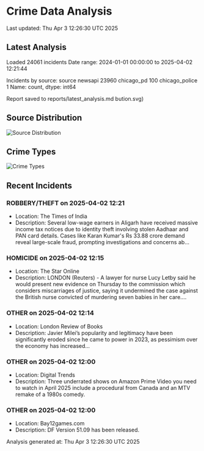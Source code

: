 # Crime Data Analysis
Last updated: Thu Apr  3 12:26:30 UTC 2025

## Latest Analysis

Loaded 24061 incidents
Date range: 2024-01-01 00:00:00 to 2025-04-02 12:21:44

Incidents by source:
source
newsapi           23960
chicago_pd          100
chicago_police        1
Name: count, dtype: int64

Report saved to reports/latest_analysis.md
bution.svg)

## Source Distribution
![Source Distribution](images/source_distribution.svg)

## Crime Types
![Crime Types](images/crime_types.svg)

## Recent Incidents

### ROBBERY/THEFT on 2025-04-02 12:21
- Location: The Times of India
- Description: Several low-wage earners in Aligarh have received massive income tax notices due to identity theft involving stolen Aadhaar and PAN card details. Cases like Karan Kumar's Rs 33.88 crore demand reveal large-scale fraud, prompting investigations and concerns ab…


### HOMICIDE on 2025-04-02 12:15
- Location: The Star Online
- Description: LONDON (Reuters) - A lawyer for nurse Lucy Letby said he would present new evidence on Thursday to the commission which considers miscarriages of justice, saying it undermined the case against the British nurse convicted of murdering seven babies in her care.…


### OTHER on 2025-04-02 12:14
- Location: London Review of Books
- Description: Javier Milei’s popularity and legitimacy have been significantly eroded since he came to power in 2023, as pessimism over the economy has increased...


### OTHER on 2025-04-02 12:00
- Location: Digital Trends
- Description: Three underrated shows on Amazon Prime Video you need to watch in April 2025 include a procedural from Canada and an MTV remake of a 1980s comedy.


### OTHER on 2025-04-02 12:00
- Location: Bay12games.com
- Description: DF Version 51.09 has been released.

Analysis generated at: Thu Apr  3 12:26:30 UTC 2025
